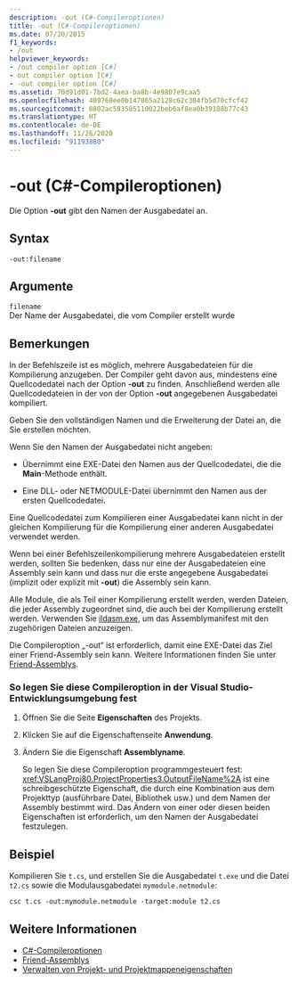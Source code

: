 ```yaml
---
description: -out (C#-Compileroptionen)
title: -out (C#-Compileroptionen)
ms.date: 07/20/2015
f1_keywords:
- /out
helpviewer_keywords:
- /out compiler option [C#]
- out compiler option [C#]
- -out compiler option [C#]
ms.assetid: 70d91d01-7bd2-4aea-ba8b-4e9807e9caa5
ms.openlocfilehash: 409760ee0b147065a2128c62c304fb5d70cfcf42
ms.sourcegitcommit: 0802ac583585110022beb6af8ea0b39188b77c43
ms.translationtype: HT
ms.contentlocale: de-DE
ms.lasthandoff: 11/26/2020
ms.locfileid: "91193880"
---
```

# <a name="-out-c-compiler-options"></a>-out (C#-Compileroptionen)

Die Option **-out** gibt den Namen der Ausgabedatei an.  
  
## <a name="syntax"></a>Syntax  
  
```console  
-out:filename  
```  
  
## <a name="arguments"></a>Argumente  

 `filename`  
 Der Name der Ausgabedatei, die vom Compiler erstellt wurde  
  
## <a name="remarks"></a>Bemerkungen  

 In der Befehlszeile ist es möglich, mehrere Ausgabedateien für die Kompilierung anzugeben. Der Compiler geht davon aus, mindestens eine Quellcodedatei nach der Option **-out** zu finden. Anschließend werden alle Quellcodedateien in der von der Option **-out** angegebenen Ausgabedatei kompiliert.  
  
 Geben Sie den vollständigen Namen und die Erweiterung der Datei an, die Sie erstellen möchten.  
  
 Wenn Sie den Namen der Ausgabedatei nicht angeben:  
  
- Übernimmt eine EXE-Datei den Namen aus der Quellcodedatei, die die **Main**-Methode enthält.  
  
- Eine DLL- oder NETMODULE-Datei übernimmt den Namen aus der ersten Quellcodedatei.  
  
 Eine Quellcodedatei zum Kompilieren einer Ausgabedatei kann nicht in der gleichen Kompilierung für die Kompilierung einer anderen Ausgabedatei verwendet werden.  
  
 Wenn bei einer Befehlszeilenkompilierung mehrere Ausgabedateien erstellt werden, sollten Sie bedenken, dass nur eine der Ausgabedateien eine Assembly sein kann und dass nur die erste angegebene Ausgabedatei (implizit oder explizit mit **-out**) die Assembly sein kann.  
  
 Alle Module, die als Teil einer Kompilierung erstellt werden, werden Dateien, die jeder Assembly zugeordnet sind, die auch bei der Kompilierung erstellt werden. Verwenden Sie [ildasm.exe](../../../framework/tools/ildasm-exe-il-disassembler.md), um das Assemblymanifest mit den zugehörigen Dateien anzuzeigen.  
  
 Die Compileroption „-out“ ist erforderlich, damit eine EXE-Datei das Ziel einer Friend-Assembly sein kann. Weitere Informationen finden Sie unter [Friend-Assemblys](../../../standard/assembly/friend.md).  
  
### <a name="to-set-this-compiler-option-in-the-visual-studio-development-environment"></a>So legen Sie diese Compileroption in der Visual Studio-Entwicklungsumgebung fest  
  
1. Öffnen Sie die Seite **Eigenschaften** des Projekts.  
  
2. Klicken Sie auf die Eigenschaftenseite **Anwendung**.  
  
3. Ändern Sie die Eigenschaft **Assemblyname**.  
  
     So legen Sie diese Compileroption programmgesteuert fest: <xref:VSLangProj80.ProjectProperties3.OutputFileName%2A> ist eine schreibgeschützte Eigenschaft, die durch eine Kombination aus dem Projekttyp (ausführbare Datei, Bibliothek usw.) und dem Namen der Assembly bestimmt wird. Das Ändern von einer oder diesen beiden Eigenschaften ist erforderlich, um den Namen der Ausgabedatei festzulegen.  
  
## <a name="example"></a>Beispiel  

 Kompilieren Sie `t.cs`, und erstellen Sie die Ausgabedatei `t.exe` und die Datei `t2.cs` sowie die Modulausgabedatei `mymodule.netmodule`:  
  
```console  
csc t.cs -out:mymodule.netmodule -target:module t2.cs  
```  
  
## <a name="see-also"></a>Weitere Informationen

- [C#-Compileroptionen](./index.md)
- [Friend-Assemblys](../../../standard/assembly/friend.md)
- [Verwalten von Projekt- und Projektmappeneigenschaften](/visualstudio/ide/managing-project-and-solution-properties)
